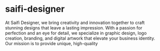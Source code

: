# saifi-designer
At Saifi Designer, we bring creativity and innovation together to craft stunning designs that leave a lasting impression. With a passion for perfection and an eye for detail, we specialize in graphic design, logo creation, branding, and digital artwork that elevate your business identity.  Our mission is to provide unique, high-quality
